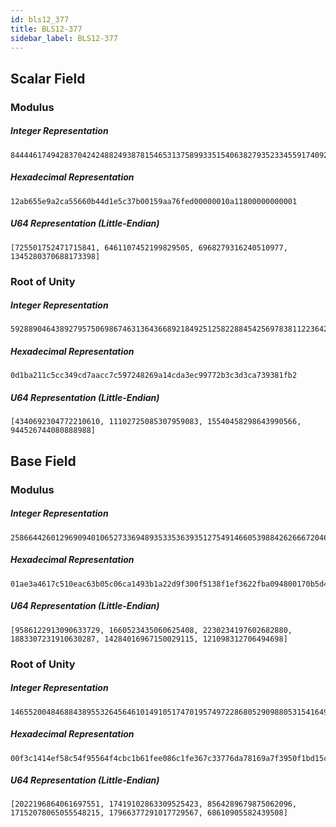 ```yaml
---
id: bls12_377
title: BLS12-377
sidebar_label: BLS12-377
---
```


## Scalar Field

### Modulus

##### Integer Representation
```
8444461749428370424248824938781546531375899335154063827935233455917409239041
```

##### Hexadecimal Representation
```
12ab655e9a2ca55660b44d1e5c37b00159aa76fed00000010a11800000000001
```

##### U64 Representation (Little-Endian)
```
[725501752471715841, 6461107452199829505, 6968279316240510977, 1345280370688173398]
```

### Root of Unity

##### Integer Representation
```
5928890464389279575069867463136436689218492512582288454256978381122364252082
```

##### Hexadecimal Representation
```
0d1ba211c5cc349cd7aacc7c597248269a14cda3ec99772b3c3d3ca739381fb2
```

##### U64 Representation (Little-Endian)
```
[4340692304772210610, 11102725085307959083, 15540458298643990566, 944526744080888988]
```

## Base Field

### Modulus

##### Integer Representation
```
258664426012969094010652733694893533536393512754914660539884262666720468348340822774968888139573360124440321458177
```

##### Hexadecimal Representation
```
01ae3a4617c510eac63b05c06ca1493b1a22d9f300f5138f1ef3622fba094800170b5d44300000008508c00000000001
```

##### U64 Representation (Little-Endian)
```
[9586122913090633729, 1660523435060625408, 2230234197602682880, 1883307231910630287, 14284016967150029115, 121098312706494698]
```

### Root of Unity

##### Integer Representation
```
146552004846884389553264564610149105174701957497228680529098805315416492923550540437026734404078567406251254115855
```

##### Hexadecimal Representation
```
00f3c1414ef58c54f95564f4cbc1b61fee086c1fe367c33776da78169a7f3950f1bd15c3898dd1af1c104955744e6e0f
```

##### U64 Representation (Little-Endian)
```
[2022196864061697551, 17419102863309525423, 8564289679875062096, 17152078065055548215, 17966377291017729567, 68610905582439508]
```
